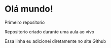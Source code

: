 # Olá mundo!
 Primeiro repositorio

 Repositorio criado durante uma aula ao vivo
 
 Essa linha eu adicionei diretamente no site Github
